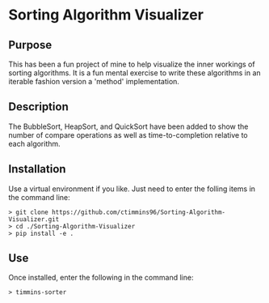 # Sorting Algorithm Visualizer

## Purpose

This has been a fun project of mine to help visualize the inner workings of sorting algorithms. It is a fun mental exercise to write these algorithms in an iterable fashion version a 'method' implementation.

## Description



The BubbleSort, HeapSort, and QuickSort have been added to show the number of compare operations as well as time-to-completion relative to each algorithm.

## Installation

Use a virtual environment if you like. Just need to enter the folling items in the command line:

```
> git clone https://github.com/ctimmins96/Sorting-Algorithm-Visualizer.git
> cd ./Sorting-Algorithm-Visualizer
> pip install -e .
```

## Use

Once installed, enter the following in the command line:

```
> timmins-sorter
```